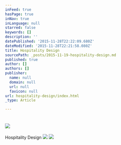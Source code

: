 ```yaml
---
inFeed: true
hasPage: true
inNav: true
inLanguage: null
starred: false
keywords: []
description: ''
datePublished: '2015-11-28T22:22:09.680Z'
dateModified: '2015-11-28T22:21:58.080Z'
title: Hospitality Design
sourcePath: _posts/2015-11-19-hospitality-design.md
published: true
author: []
authors: []
publisher:
  name: null
  domain: null
  url: null
  favicon: null
url: hospitality-design/index.html
_type: Article

---
```

# ![](https://the-grid-user-content.s3-us-west-2.amazonaws.com/9215c8b2-7fc4-4d24-a719-989231f47401.png)

Hospitality Design
![](https://the-grid-user-content.s3-us-west-2.amazonaws.com/a4d90451-fb4c-4b4f-a074-a607672cdbb3.png)
![](https://the-grid-user-content.s3-us-west-2.amazonaws.com/f6881f80-09ee-4f0e-9120-e56de82bb8b2.png)